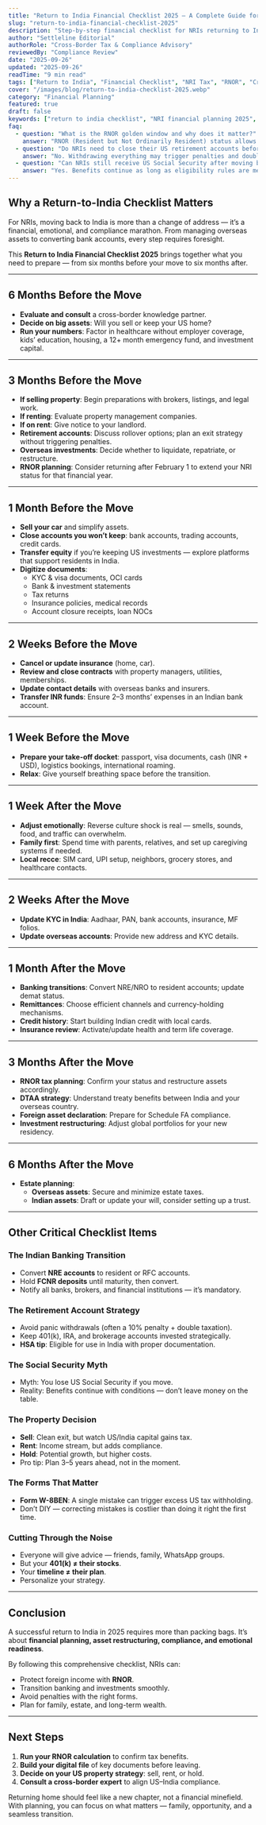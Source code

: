 ```yaml
---
title: "Return to India Financial Checklist 2025 – A Complete Guide for NRIs"
slug: "return-to-india-financial-checklist-2025"
description: "Step-by-step financial checklist for NRIs returning to India in 2025: banking, taxes, RNOR, property, retirement accounts, and emotional readiness."
author: "Settleline Editorial"
authorRole: "Cross-Border Tax & Compliance Advisory"
reviewedBy: "Compliance Review"
date: "2025-09-26"
updated: "2025-09-26"
readTime: "9 min read"
tags: ["Return to India", "Financial Checklist", "NRI Tax", "RNOR", "Cross-Border Planning"]
cover: "/images/blog/return-to-india-checklist-2025.webp"
category: "Financial Planning"
featured: true
draft: false
keywords: ["return to india checklist", "NRI financial planning 2025", "RNOR tax benefits", "NRI property sale India", "bank account conversion NRE to resident", "Form W-8BEN", "US retirement accounts India", "NRI repatriation checklist"]
faq:
  - question: "What is the RNOR golden window and why does it matter?"
    answer: "RNOR (Resident but Not Ordinarily Resident) status allows returning NRIs to keep foreign income tax-free in India for 2–3 years. This is a crucial window for restructuring assets."
  - question: "Do NRIs need to close their US retirement accounts before returning?"
    answer: "No. Withdrawing everything may trigger penalties and double taxation. It’s often better to keep accounts invested strategically with proper reporting."
  - question: "Can NRIs still receive US Social Security after moving back to India?"
    answer: "Yes. Benefits continue as long as eligibility rules are met. The myth that you lose Social Security by relocating is false."
---
```


## Why a Return-to-India Checklist Matters

For NRIs, moving back to India is more than a change of address — it’s a financial, emotional, and compliance marathon. From managing overseas assets to converting bank accounts, every step requires foresight.  

This **Return to India Financial Checklist 2025** brings together what you need to prepare — from six months before your move to six months after.

---

## 6 Months Before the Move

- **Evaluate and consult** a cross-border knowledge partner.  
- **Decide on big assets**: Will you sell or keep your US home?  
- **Run your numbers**: Factor in healthcare without employer coverage, kids’ education, housing, a 12+ month emergency fund, and investment capital.  

---

## 3 Months Before the Move

- **If selling property**: Begin preparations with brokers, listings, and legal work.  
- **If renting**: Evaluate property management companies.  
- **If on rent**: Give notice to your landlord.  
- **Retirement accounts**: Discuss rollover options; plan an exit strategy without triggering penalties.  
- **Overseas investments**: Decide whether to liquidate, repatriate, or restructure.  
- **RNOR planning**: Consider returning after February 1 to extend your NRI status for that financial year.  

---

## 1 Month Before the Move

- **Sell your car** and simplify assets.  
- **Close accounts you won’t keep**: bank accounts, trading accounts, credit cards.  
- **Transfer equity** if you’re keeping US investments — explore platforms that support residents in India.  
- **Digitize documents**:  
  - KYC & visa documents, OCI cards  
  - Bank & investment statements  
  - Tax returns  
  - Insurance policies, medical records  
  - Account closure receipts, loan NOCs  

---

## 2 Weeks Before the Move

- **Cancel or update insurance** (home, car).  
- **Review and close contracts** with property managers, utilities, memberships.  
- **Update contact details** with overseas banks and insurers.  
- **Transfer INR funds**: Ensure 2–3 months’ expenses in an Indian bank account.  

---

## 1 Week Before the Move

- **Prepare your take-off docket**: passport, visa documents, cash (INR + USD), logistics bookings, international roaming.  
- **Relax**: Give yourself breathing space before the transition.  

---

## 1 Week After the Move

- **Adjust emotionally**: Reverse culture shock is real — smells, sounds, food, and traffic can overwhelm.  
- **Family first**: Spend time with parents, relatives, and set up caregiving systems if needed.  
- **Local recce**: SIM card, UPI setup, neighbors, grocery stores, and healthcare contacts.  

---

## 2 Weeks After the Move

- **Update KYC in India**: Aadhaar, PAN, bank accounts, insurance, MF folios.  
- **Update overseas accounts**: Provide new address and KYC details.  

---

## 1 Month After the Move

- **Banking transitions**: Convert NRE/NRO to resident accounts; update demat status.  
- **Remittances**: Choose efficient channels and currency-holding mechanisms.  
- **Credit history**: Start building Indian credit with local cards.  
- **Insurance review**: Activate/update health and term life coverage.  

---

## 3 Months After the Move

- **RNOR tax planning**: Confirm your status and restructure assets accordingly.  
- **DTAA strategy**: Understand treaty benefits between India and your overseas country.  
- **Foreign asset declaration**: Prepare for Schedule FA compliance.  
- **Investment restructuring**: Adjust global portfolios for your new residency.  

---

## 6 Months After the Move

- **Estate planning**:  
  - **Overseas assets**: Secure and minimize estate taxes.  
  - **Indian assets**: Draft or update your will, consider setting up a trust.  

---

## Other Critical Checklist Items

### The Indian Banking Transition
- Convert **NRE accounts** to resident or RFC accounts.  
- Hold **FCNR deposits** until maturity, then convert.  
- Notify all banks, brokers, and financial institutions — it’s mandatory.  

### The Retirement Account Strategy
- Avoid panic withdrawals (often a 10% penalty + double taxation).  
- Keep 401(k), IRA, and brokerage accounts invested strategically.  
- **HSA tip**: Eligible for use in India with proper documentation.  

### The Social Security Myth
- Myth: You lose US Social Security if you move.  
- Reality: Benefits continue with conditions — don’t leave money on the table.  

### The Property Decision
- **Sell**: Clean exit, but watch US/India capital gains tax.  
- **Rent**: Income stream, but adds compliance.  
- **Hold**: Potential growth, but higher costs.  
- Pro tip: Plan 3–5 years ahead, not in the moment.  

### The Forms That Matter
- **Form W-8BEN**: A single mistake can trigger excess US tax withholding.  
- Don’t DIY — correcting mistakes is costlier than doing it right the first time.  

### Cutting Through the Noise
- Everyone will give advice — friends, family, WhatsApp groups.  
- But your **401(k) ≠ their stocks**.  
- Your **timeline ≠ their plan**.  
- Personalize your strategy.  

---

## Conclusion

A successful return to India in 2025 requires more than packing bags. It’s about **financial planning, asset restructuring, compliance, and emotional readiness**.  

By following this comprehensive checklist, NRIs can:  
- Protect foreign income with **RNOR**.  
- Transition banking and investments smoothly.  
- Avoid penalties with the right forms.  
- Plan for family, estate, and long-term wealth.  

---

## Next Steps

1. **Run your RNOR calculation** to confirm tax benefits.  
2. **Build your digital file** of key documents before leaving.  
3. **Decide on your US property strategy**: sell, rent, or hold.  
4. **Consult a cross-border expert** to align US–India compliance.  

Returning home should feel like a new chapter, not a financial minefield. With planning, you can focus on what matters — family, opportunity, and a seamless transition.  
